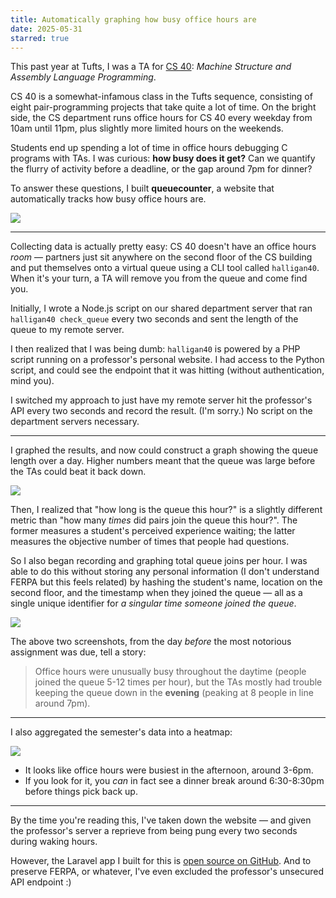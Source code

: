 ```yaml
---
title: Automatically graphing how busy office hours are
date: 2025-05-31
starred: true
---
```


This past year at Tufts, I was a TA for [CS 40](https://www.cs.tufts.edu/comp/40): _Machine Structure and Assembly Language Programming_.

CS 40 is a somewhat-infamous class in the Tufts sequence, consisting of eight pair-programming projects that take quite a lot of time. On the bright side, the CS department runs office hours for CS 40 every weekday from 10am until 11pm, plus slightly more limited hours on the weekends.

Students end up spending a lot of time in office hours debugging C programs with TAs. I was curious: **how busy does it get?** Can we quantify the flurry of activity before a deadline, or the gap around 7pm for dinner?

To answer these questions, I built **queuecounter**, a website that automatically tracks how busy office hours are.

![](/posts/queuecounter/total-queue-joins.png)

---

Collecting data is actually pretty easy: CS 40 doesn't have an office hours _room_ — partners just sit anywhere on the second floor of the CS building and put themselves onto a virtual queue using a CLI tool called `halligan40`. When it's your turn, a TA will remove you from the queue and come find you.

Initially, I wrote a Node.js script on our shared department server that ran `halligan40 check_queue` every two seconds and sent the length of the queue to my remote server.

I then realized that I was being dumb: `halligan40` is powered by a PHP script running on a professor's personal website. I had access to the Python script, and could see the endpoint that it was hitting (without authentication, mind you).

I switched my approach to just have my remote server hit the professor's API every two seconds and record the result. (I'm sorry.) No script on the department servers necessary.

---

I graphed the results, and now could construct a graph showing the queue length over a day. Higher numbers meant that the queue was large before the TAs could beat it back down.

![](/posts/queuecounter/max-queue-length.png)

Then, I realized that "how long is the queue this hour?" is a slightly different metric than "how many _times_ did pairs join the queue this hour?". The former measures a student's perceived experience waiting; the latter measures the objective number of times that people had questions.

So I also began recording and graphing total queue joins per hour. I was able to do this without storing any personal information (I don't understand FERPA but this feels related) by hashing the student's name, location on the second floor, and the timestamp when they joined the queue — all as a single unique identifier for _a singular time someone joined the queue_.

![](/posts/queuecounter/total-queue-joins.png)

The above two screenshots, from the day _before_ the most notorious assignment was due, tell a story:

> Office hours were unusually busy throughout the daytime (people joined the queue 5-12 times per hour), but the TAs mostly had trouble keeping the queue down in the **evening** (peaking at 8 people in line around 7pm).

---

I also aggregated the semester's data into a heatmap:

![](/posts/queuecounter/heatmap.png)

- It looks like office hours were busiest in the afternoon, around 3-6pm.
- If you look for it, you _can_ in fact see a dinner break around 6:30-8:30pm before things pick back up.

---

By the time you're reading this, I've taken down the website — and given the professor's server a reprieve from being pung every two seconds during waking hours.

However, the Laravel app I built for this is [open source on GitHub](https://github.com/benborgers/queuecounter/blob/main/app/Console/Commands/CheckQueue.php). And to preserve FERPA, or whatever, I've even excluded the professor's unsecured API endpoint :)

